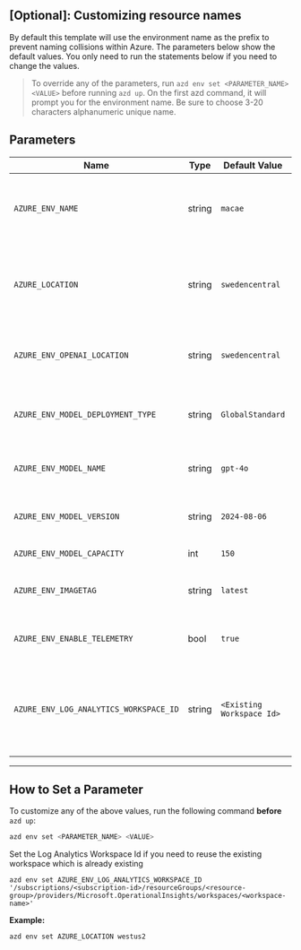 ## [Optional]: Customizing resource names 

By default this template will use the environment name as the prefix to prevent naming collisions within Azure. The parameters below show the default values. You only need to run the statements below if you need to change the values. 

> To override any of the parameters, run `azd env set <PARAMETER_NAME> <VALUE>` before running `azd up`. On the first azd command, it will prompt you for the environment name. Be sure to choose 3-20 characters alphanumeric unique name. 

## Parameters

| Name                            | Type   | Default Value     | Purpose                                                                                             |
| ------------------------------- | ------ | ----------------- | --------------------------------------------------------------------------------------------------- |
| `AZURE_ENV_NAME`                | string | `macae`           | Used as a prefix for all resource names to ensure uniqueness across environments.                   |
| `AZURE_LOCATION`                | string | `swedencentral`   | Location of the Azure resources. Controls where the infrastructure will be deployed.                |
| `AZURE_ENV_OPENAI_LOCATION`     | string | `swedencentral`   | Specifies the region for OpenAI resource deployment.                                                |
| `AZURE_ENV_MODEL_DEPLOYMENT_TYPE` | string | `GlobalStandard` | Defines the deployment type for the AI model (e.g., Standard, GlobalStandard).                     |
| `AZURE_ENV_MODEL_NAME`          | string | `gpt-4o`          | Specifies the name of the GPT model to be deployed.                                                |
| `AZURE_ENV_MODEL_VERSION`       | string | `2024-08-06`      | Version of the GPT model to be used for deployment.                                                |
| `AZURE_ENV_MODEL_CAPACITY`       | int | `150`      | Sets the GPT model capacity.                                                |
| `AZURE_ENV_IMAGETAG`            | string | `latest`          | Docker image tag used for container deployments.                                                   |
| `AZURE_ENV_ENABLE_TELEMETRY`    | bool   | `true`            | Enables telemetry for monitoring and diagnostics.                                                  |
| `AZURE_ENV_LOG_ANALYTICS_WORKSPACE_ID` | string  | `<Existing Workspace Id>`     | Set this if you want to reuse an existing Log Analytics Workspace instead of creating a new one.     |
---

## How to Set a Parameter

To customize any of the above values, run the following command **before** `azd up`:

```bash
azd env set <PARAMETER_NAME> <VALUE>
```

Set the Log Analytics Workspace Id if you need to reuse the existing workspace which is already existing
```shell
azd env set AZURE_ENV_LOG_ANALYTICS_WORKSPACE_ID '/subscriptions/<subscription-id>/resourceGroups/<resource-group>/providers/Microsoft.OperationalInsights/workspaces/<workspace-name>'
```

**Example:**

```bash
azd env set AZURE_LOCATION westus2
```

